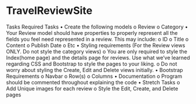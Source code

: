 # TravelReviewSite

Tasks
Required Tasks
•	  Create the following models
o	  Review
o	  Category
•	  Your Review model should have properties to properly represent all the fields you feel need represented in a review. This may include:
o	  ID
o	  Title
o	  Content
o	  Publish Date
o	  Etc
•	  Styling requirements (For the Review views ONLY. Do not style the category views)
o	  You are only required to style the Index(home page) and the details page for reviews. Use what we’ve learned regarding CSS and Bootstrap to style the pages to your liking.
o	  Do not worry about styling the Create, Edit and Delete views initially.
•	  Bootstrap Requirements
o	  Navbar
o	  Row(s)
o	  Columns
•	  Documentation
o	  Program should be commented throughout explaining the code
•	  Stretch Tasks
o	  Add Unique images for each review
o	  Style the Edit, Create, and Delete pages

